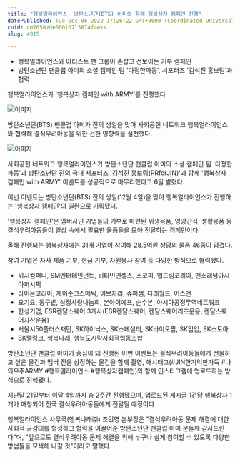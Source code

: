 ```yaml
---
title: "행복얼라이언스, 방탄소년단(BTS) 아미와 함께 행복상자 캠페인 진행"
datePublished: Tue Dec 06 2022 17:26:22 GMT+0000 (Coordinated Universal Time)
cuid: cm7058zde000i07l5874faeks
slug: 4915

---
```



- 행복얼라이언스와 아티스트 팬 그룹이 손잡고 선보이는 기부 캠페인
- 방탄소년단 팬클럽 아미의 소셜 캠페인 팀 '다정한파동', 서포터즈 '김석진 홍보팀'과 협력

행복얼라이언스가 '행복상자 캠페인 with ARMY'를 진행했다

![이미지](https://cdn.hashnode.com/res/hashnode/image/upload/v1739257900371/f63e7fea-5152-4b88-828f-312452d7a86b.jpeg)

방탄소년단(BTS) 팬클럽 아미가 진의 생일을 맞아 사회공헌 네트워크 행복얼라이언스와 협력해 결식우려아동을 위한 선한 영향력을 실천했다.

![이미지](https://cdn.hashnode.com/res/hashnode/image/upload/v1739257902210/16682c6a-9955-4ef9-91a4-2d18576b69b3.jpeg)

사회공헌 네트워크 행복얼라이언스가 방탄소년단 팬클럽 아미의 소셜 캠페인 팀 '다정한파동'과 방탄소년단 진의 국내 서포터즈 '김석진 홍보팀(PRforJIN)'과 함께 '행복상자 캠페인 with ARMY' 이벤트를 성공적으로 마무리했다고 6일 밝혔다.

이번 이벤트는 방탄소년단(BTS) 진의 생일(12월 4일)을 맞아 행복얼라이언스가 진행하는 '행복상자 캠페인'의 일환으로 기획됐다.

'행복상자 캠페인'은 멤버사인 기업들의 기부로 마련된 위생용품, 영양간식, 생활용품 등 결식우려아동들이 일상 속에서 필요한 물품들을 모아 전달하는 캠페인이다.

올해 진행되는 행복상자에는 31개 기업이 참여해 28.5억원 상당의 물품 46종이 담겼다.

참여 기업은 자사 제품 기부, 현금 기부, 자원봉사 참여 등 다양한 방식으로 협력했다.

- 위시컴퍼니, SM엔터테인먼트, 비타민엔젤스, 스코피, 업드림코리아, 맨소래덤아시아퍼시픽
- 라이온코리아, 제이준코스메틱, 이브자리, 슈퍼잼, 다래월드, 어스맨
- 요기요, 동구밭, 삼정사랑나눔회, 본아이에프, 순수본, 아시아공정무역네트워크
- 한성기업, ESR켄달스퀘어 3개사(ESR켄달스퀘어, 켄달스퀘어리츠운용, 켄달스퀘어자산운용)
- 서울시50플러스재단, SK하이닉스, SK스페셜티, SK바이오팜, SK임업, SK스토아
- SK텔링크, 행복나래, 행복도시락사회적협동조합

방탄소년단 팬클럽 아미가 중심이 돼 진행된 이번 이벤트는 결식우려아동들에게 선물하고 싶은 물건과 멤버 진을 상징하는 물건을 함께 촬영, 해시태그(#JIN한기억만가득 #나의우주ARMY #행복얼라이언스 #행복상자캠페인)와 함께 인스타그램에 업로드하는 방식으로 진행됐다.

지난달 21일부터 이달 4일까지 총 2주간 진행됐으며, 업로드된 게시글 1건당 행복상자 1개가 매칭되어 전국 결식우려아동들에게 전달될 예정이다.

행복얼라이언스 사무국(행복나래㈜) 조민영 본부장은 "결식우려아동 문제 해결에 대한 사회적 공감대를 형성하고 협력을 이끌어준 방탄소년단 팬클럽 아미 분들께 감사드린다"며, "앞으로도 결식우려아동 문제 해결을 위해 누구나 쉽게 참여할 수 있도록 다양한 방법들을 모색해 나갈 것"이라고 말했다.